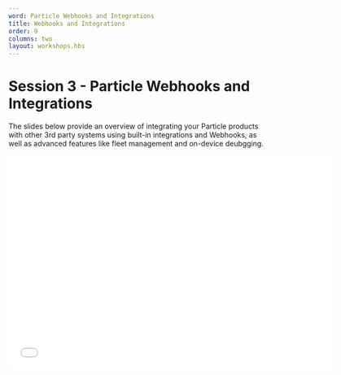 ```yaml
---
word: Particle Webhooks and Integrations
title: Webhooks and Integrations
order: 9
columns: two
layout: workshops.hbs
---
```


# Session 3 - Particle Webhooks and Integrations

The slides below provide an overview of integrating your Particle products with other 3rd party systems using built-in integrations and Webhooks, as well as advanced features like fleet management and on-device deubgging.

<iframe src="/assets/files/Session3-ParticleIntegrations.pdf" width="640" height="420" class="video" frameborder="0" allowfullscreen="1" referrer="no-referrer">

This browser does not support PDFs. Please download the PDF to view it: <a href="/assets/files/Session3-ParticleIntegrations.pdf">Download PDF</a>

</iframe>
